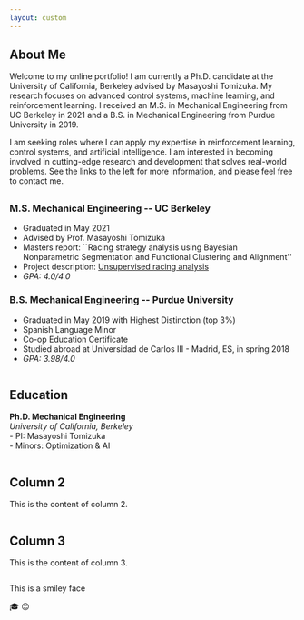 ```yaml
---
layout: custom
---
```


## About Me

Welcome to my online portfolio! I am currently a Ph.D. candidate at the University of California, Berkeley advised by Masayoshi Tomizuka. My research focuses on advanced control systems, machine learning, and reinforcement learning. I received an M.S. in Mechanical Engineering from UC Berkeley in 2021 and a B.S. in Mechanical Engineering from Purdue University in 2019.

I am seeking roles where I can apply my expertise in reinforcement learning, control systems, and artificial intelligence. I am interested in becoming involved in cutting-edge research and development that solves real-world problems. See the links to the left for more information, and please feel free to contact me.

## 
### M.S. Mechanical Engineering -- UC Berkeley
- Graduated in May 2021
- Advised by Prof. Masayoshi Tomizuka
- Masters report: ``Racing strategy analysis using Bayesian Nonparametric Segmentation and Functional Clustering and Alignment''
- Project description: [Unsupervised racing analysis](./projects/hdphmm.html)
- _GPA: 4.0/4.0_


### B.S. Mechanical Engineering -- Purdue University
- Graduated in May 2019 with Highest Distinction (top 3%)
- Spanish Language Minor
- Co-op Education Certificate
- Studied abroad at Universidad de Carlos III - Madrid, ES, in spring 2018
- _GPA: 3.98/4.0_


<body>
    <div class="container">
        <div class="column">
            <h2>Education</h2>
            <p><b>Ph.D. Mechanical Engineering</b><br>
            <i>University of California, Berkeley</i>
            <br>  - PI: Masayoshi Tomizuka <br>
              - Minors: Optimization & AI </p>
        </div>
        <div class="column">
            <h2>Column 2</h2>
            <p>This is the content of column 2.</p>
        </div>
        <div class="column">
            <h2>Column 3</h2>
            <p>This is the content of column 3.</p>
        </div>
    </div>
</body>

<p>This is a smiley face </p><p class="emoji-text">🎓
&#128522;</p>
